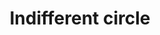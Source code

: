 ---
title: Indifferent circle
tags: ["indifferent", "circle", "emotionless", "neutral", "uninterested", "apathetic", "unresponsive"]
icon: indifferent-circle
svg: '<svg xmlns="http://www.w3.org/2000/svg" width="24" height="24" fill="none" viewBox="0 0 24 24" stroke-width="1.5" stroke-linecap="round" stroke-linejoin="round" stroke="currentColor"><path d="M9 15.5h6m-5.5-5V10m5 .5V10m6.5 2a9 9 0 1 1-18 0 9 9 0 0 1 18 0"/></svg>'
---